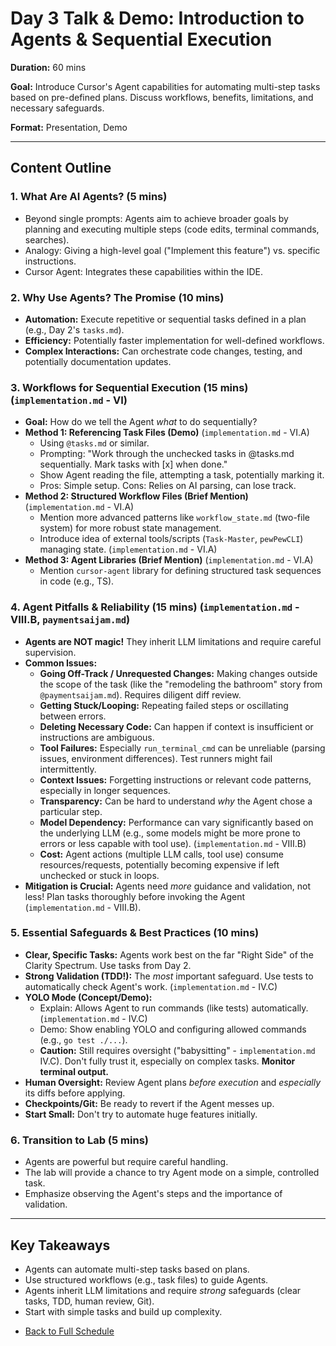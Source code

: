 # Day 3 Talk & Demo: Introduction to Agents & Sequential Execution

**Duration:** 60 mins

**Goal:** Introduce Cursor's Agent capabilities for automating multi-step tasks based on pre-defined plans. Discuss workflows, benefits, limitations, and necessary safeguards.

**Format:** Presentation, Demo

---

## Content Outline

### 1. What Are AI Agents? (5 mins)
- Beyond single prompts: Agents aim to achieve broader goals by planning and executing multiple steps (code edits, terminal commands, searches).
- Analogy: Giving a high-level goal ("Implement this feature") vs. specific instructions.
- Cursor Agent: Integrates these capabilities within the IDE.

### 2. Why Use Agents? The Promise (10 mins)
- **Automation:** Execute repetitive or sequential tasks defined in a plan (e.g., Day 2's `tasks.md`).
- **Efficiency:** Potentially faster implementation for well-defined workflows.
- **Complex Interactions:** Can orchestrate code changes, testing, and potentially documentation updates.

### 3. Workflows for Sequential Execution (15 mins) (`implementation.md` - VI)
- **Goal:** How do we tell the Agent *what* to do sequentially?
- **Method 1: Referencing Task Files (Demo)** (`implementation.md` - VI.A)
    - Using `@tasks.md` or similar.
    - Prompting: "Work through the unchecked tasks in @tasks.md sequentially. Mark tasks with [x] when done."
    - Show Agent reading the file, attempting a task, potentially marking it.
    - Pros: Simple setup. Cons: Relies on AI parsing, can lose track.
- **Method 2: Structured Workflow Files (Brief Mention)** (`implementation.md` - VI.A)
    - Mention more advanced patterns like `workflow_state.md` (two-file system) for more robust state management.
    - Introduce idea of external tools/scripts (`Task-Master`, `pewPewCLI`) managing state. (`implementation.md` - VI.A)
- **Method 3: Agent Libraries (Brief Mention)** (`implementation.md` - VI.A)
    - Mention `cursor-agent` library for defining structured task sequences in code (e.g., TS).

### 4. Agent Pitfalls & Reliability (15 mins) (`implementation.md` - VIII.B, `paymentsaijam.md`)
- **Agents are NOT magic!** They inherit LLM limitations and require careful supervision.
- **Common Issues:**
    - **Going Off-Track / Unrequested Changes:** Making changes outside the scope of the task (like the "remodeling the bathroom" story from `@paymentsaijam.md`). Requires diligent diff review.
    - **Getting Stuck/Looping:** Repeating failed steps or oscillating between errors.
    - **Deleting Necessary Code:** Can happen if context is insufficient or instructions are ambiguous.
    - **Tool Failures:** Especially `run_terminal_cmd` can be unreliable (parsing issues, environment differences). Test runners might fail intermittently.
    - **Context Issues:** Forgetting instructions or relevant code patterns, especially in longer sequences.
    - **Transparency:** Can be hard to understand *why* the Agent chose a particular step.
    - **Model Dependency:** Performance can vary significantly based on the underlying LLM (e.g., some models might be more prone to errors or less capable with tool use). (`implementation.md` - VIII.B)
    - **Cost:** Agent actions (multiple LLM calls, tool use) consume resources/requests, potentially becoming expensive if left unchecked or stuck in loops.
- **Mitigation is Crucial:** Agents need *more* guidance and validation, not less! Plan tasks thoroughly before invoking the Agent (`implementation.md` - VIII.B).

### 5. Essential Safeguards & Best Practices (10 mins)
- **Clear, Specific Tasks:** Agents work best on the far "Right Side" of the Clarity Spectrum. Use tasks from Day 2.
- **Strong Validation (TDD!):** The *most* important safeguard. Use tests to automatically check Agent's work. (`implementation.md` - IV.C)
- **YOLO Mode (Concept/Demo):**
    - Explain: Allows Agent to run commands (like tests) automatically. (`implementation.md` - IV.C)
    - Demo: Show enabling YOLO and configuring allowed commands (e.g., `go test ./...`).
    - **Caution:** Still requires oversight ("babysitting" - `implementation.md` IV.C). Don't fully trust it, especially on complex tasks. **Monitor terminal output.**
- **Human Oversight:** Review Agent plans *before execution* and *especially* its diffs before applying.
- **Checkpoints/Git:** Be ready to revert if the Agent messes up.
- **Start Small:** Don't try to automate huge features initially.

### 6. Transition to Lab (5 mins)
- Agents are powerful but require careful handling.
- The lab will provide a chance to try Agent mode on a simple, controlled task.
- Emphasize observing the Agent's steps and the importance of validation.

---

## Key Takeaways
- Agents can automate multi-step tasks based on plans.
- Use structured workflows (e.g., task files) to guide Agents.
- Agents inherit LLM limitations and require *strong* safeguards (clear tasks, TDD, human review, Git).
- Start with simple tasks and build up complexity.
*   [Back to Full Schedule](../../README.md) 